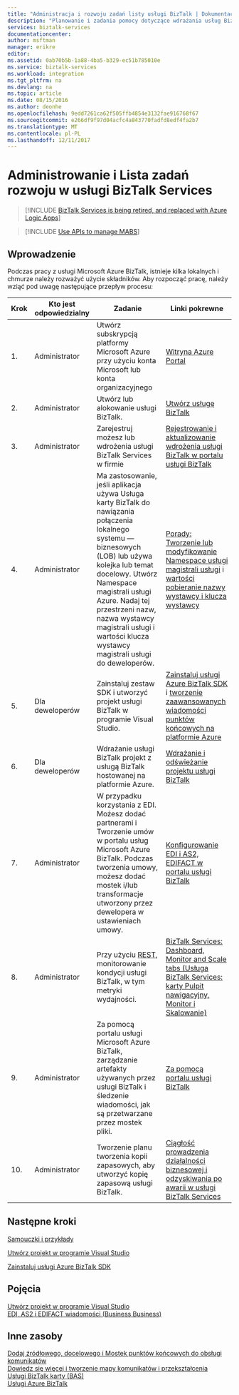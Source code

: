 ```yaml
---
title: "Administracja i rozwoju zadań listy usługi BizTalk | Dokumentacja firmy Microsoft"
description: "Planowanie i zadania pomocy dotyczące wdrażania usług BizTalk Azure."
services: biztalk-services
documentationcenter: 
author: msftman
manager: erikre
editor: 
ms.assetid: 0ab70b5b-1a88-4ba5-b329-ec51b785010e
ms.service: biztalk-services
ms.workload: integration
ms.tgt_pltfrm: na
ms.devlang: na
ms.topic: article
ms.date: 08/15/2016
ms.author: deonhe
ms.openlocfilehash: 9edd7261ca62f505ffb4854e3132fae916768f67
ms.sourcegitcommit: e266df9f97d04acfc4a843770fadfd8edf4fa2b7
ms.translationtype: MT
ms.contentlocale: pl-PL
ms.lasthandoff: 12/11/2017
---
```

# <a name="administration-and-development-task-list-in-biztalk-services"></a>Administrowanie i Lista zadań rozwoju w usługi BizTalk Services

> [!INCLUDE [BizTalk Services is being retired, and replaced with Azure Logic Apps](../../includes/biztalk-services-retirement.md)]

> [!INCLUDE [Use APIs to manage MABS](../../includes/biztalk-services-retirement-azure-classic-portal.md)]

## <a name="getting-started"></a>Wprowadzenie
Podczas pracy z usługi Microsoft Azure BizTalk, istnieje kilka lokalnych i chmurze należy rozważyć użycie składników. Aby rozpocząć pracę, należy wziąć pod uwagę następujące przepływ procesu:  

| Krok | Kto jest odpowiedzialny | Zadanie | Linki pokrewne |
| --- | --- | --- | --- |
| 1. |Administrator |Utwórz subskrypcją platformy Microsoft Azure przy użyciu konta Microsoft lub konta organizacyjnego |[Witryna Azure Portal](https://portal.azure.com) |
| 2. |Administrator |Utwórz lub alokowanie usługi BizTalk. |[Utwórz usługę BizTalk](https://msdn.microsoft.com/library/azure/dn232347.aspx) |
| 3. |Administrator |Zarejestruj możesz lub wdrożenia usługi BizTalk Services w firmie |[Rejestrowanie i aktualizowanie wdrożenia usługi BizTalk w portalu usługi BizTalk](https://msdn.microsoft.com/library/azure/hh689837.aspx) |
| 4. |Administrator |Ma zastosowanie, jeśli aplikacja używa Usługa karty BizTalk do nawiązania połączenia lokalnego systemu — biznesowych (LOB) lub używa kolejka lub temat docelowy.  Utwórz Namespace magistrali usługi Azure. Nadaj tej przestrzeni nazw, nazwa wystawcy magistrali usługi i wartości klucza wystawcy magistrali usługi do deweloperów. |[Porady: Tworzenie lub modyfikowanie Namespace usługi magistrali usługi](../service-bus-messaging/service-bus-dotnet-get-started-with-queues.md) i [wartości pobieranie nazwy wystawcy i klucza wystawcy](biztalk-issuer-name-issuer-key.md) |
| 5. |Dla deweloperów |Zainstaluj zestaw SDK i utworzyć projekt usługi BizTalk w programie Visual Studio. |[Zainstaluj usługi Azure BizTalk SDK](https://msdn.microsoft.com/library/azure/hh689760.aspx) i [tworzenie zaawansowanych wiadomości punktów końcowych na platformie Azure](https://msdn.microsoft.com/library/azure/hh689766.aspx) |
| 6. |Dla deweloperów |Wdrażanie usługi BizTalk projekt z usługą BizTalk hostowanej na platformie Azure. |[Wdrażanie i odświeżanie projektu usługi BizTalk](https://msdn.microsoft.com/library/azure/hh689881.aspx) |
| 7. |Administrator |W przypadku korzystania z EDI.  Możesz dodać partnerami i Tworzenie umów w portalu usług Microsoft Azure BizTalk. Podczas tworzenia umowy, możesz dodać mostek i/lub transformacje utworzony przez dewelopera w ustawieniach umowy. |[Konfigurowanie EDI i AS2, EDIFACT w portalu usługi BizTalk](https://msdn.microsoft.com/library/azure/hh689853.aspx) |
| 8. |Administrator |Przy użyciu [REST](https://msdn.microsoft.com/library/azure/dn232347.aspx), monitorowanie kondycji usługi BizTalk, w tym metryki wydajności. |[BizTalk Services: Dashboard, Monitor and Scale tabs (Usługa BizTalk Services: karty Pulpit nawigacyjny, Monitor i Skalowanie)](http://go.microsoft.com/fwlink/p/?LinkID=302281) |
| 9. |Administrator |Za pomocą portalu usługi Microsoft Azure BizTalk, zarządzanie artefakty używanych przez usługi BizTalk i śledzenie wiadomości, jak są przetwarzane przez mostek pliki. |[Za pomocą portalu usługi BizTalk](https://msdn.microsoft.com/library/azure/dn874043.aspx) |
| 10. |Administrator |Tworzenie planu tworzenia kopii zapasowych, aby utworzyć kopię zapasową usługi BizTalk. |[Ciągłość prowadzenia działalności biznesowej i odzyskiwania po awarii w usługi BizTalk Services](https://msdn.microsoft.com/library/azure/dn509557.aspx) |

## <a name="next-steps"></a>Następne kroki
[Samouczki i przykłady](https://msdn.microsoft.com/library/azure/hh689895.aspx)

[Utwórz projekt w programie Visual Studio](https://msdn.microsoft.com/library/azure/hh689811.aspx)

[Zainstaluj usługi Azure BizTalk SDK](https://msdn.microsoft.com/library/azure/hh689760.aspx)

## <a name="concepts"></a>Pojęcia
[Utwórz projekt w programie Visual Studio](https://msdn.microsoft.com/library/azure/hh689811.aspx)  
[EDI, AS2 i EDIFACT wiadomości (Business Business)](https://msdn.microsoft.com/library/azure/hh689898.aspx)  

## <a name="other-resources"></a>Inne zasoby
[Dodaj źródłowego, docelowego i Mostek punktów końcowych do obsługi komunikatów](https://msdn.microsoft.com/library/azure/hh689877.aspx)  
[Dowiedz się więcej i tworzenie mapy komunikatów i przekształcenia](https://msdn.microsoft.com/library/azure/hh689905.aspx)  
[Usługi BizTalk karty (BAS)](https://msdn.microsoft.com/library/azure/hh689889.aspx)  
[Usługi Azure BizTalk](http://go.microsoft.com/fwlink/p/?LinkID=303664)

